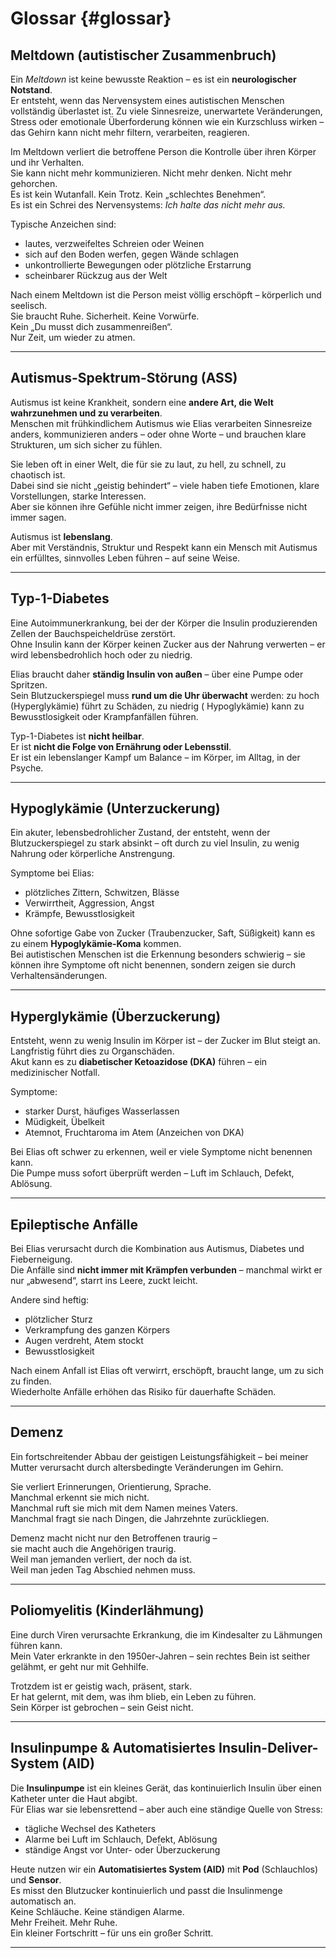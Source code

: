 # Glossar {#glossar}

## **Meltdown (autistischer Zusammenbruch)**

Ein *Meltdown* ist keine bewusste Reaktion – es ist ein **neurologischer Notstand**.  
Er entsteht, wenn das Nervensystem eines autistischen Menschen vollständig überlastet ist. Zu viele Sinnesreize,
unerwartete Veränderungen, Stress oder emotionale Überforderung können wie ein Kurzschluss wirken – das Gehirn kann
nicht mehr filtern, verarbeiten, reagieren.

Im Meltdown verliert die betroffene Person die Kontrolle über ihren Körper und ihr Verhalten.  
Sie kann nicht mehr kommunizieren. Nicht mehr denken. Nicht mehr gehorchen.  
Es ist kein Wutanfall. Kein Trotz. Kein „schlechtes Benehmen“.  
Es ist ein Schrei des Nervensystems: *Ich halte das nicht mehr aus.*

Typische Anzeichen sind:

- lautes, verzweifeltes Schreien oder Weinen
- sich auf den Boden werfen, gegen Wände schlagen
- unkontrollierte Bewegungen oder plötzliche Erstarrung
- scheinbarer Rückzug aus der Welt

Nach einem Meltdown ist die Person meist völlig erschöpft – körperlich und seelisch.  
Sie braucht Ruhe. Sicherheit. Keine Vorwürfe.  
Kein „Du musst dich zusammenreißen“.  
Nur Zeit, um wieder zu atmen.

---

## **Autismus-Spektrum-Störung (ASS)**

Autismus ist keine Krankheit, sondern eine **andere Art, die Welt wahrzunehmen und zu verarbeiten**.  
Menschen mit frühkindlichem Autismus wie Elias verarbeiten Sinnesreize anders, kommunizieren anders – oder ohne Worte –
und brauchen klare Strukturen, um sich sicher zu fühlen.

Sie leben oft in einer Welt, die für sie zu laut, zu hell, zu schnell, zu chaotisch ist.  
Dabei sind sie nicht „geistig behindert“ – viele haben tiefe Emotionen, klare Vorstellungen, starke Interessen.  
Aber sie können ihre Gefühle nicht immer zeigen, ihre Bedürfnisse nicht immer sagen.

Autismus ist **lebenslang**.  
Aber mit Verständnis, Struktur und Respekt kann ein Mensch mit Autismus ein erfülltes, sinnvolles Leben führen – auf
seine Weise.

---

## **Typ-1-Diabetes**

Eine Autoimmunerkrankung, bei der der Körper die Insulin produzierenden Zellen der Bauchspeicheldrüse zerstört.  
Ohne Insulin kann der Körper keinen Zucker aus der Nahrung verwerten – er wird lebensbedrohlich hoch oder zu niedrig.

Elias braucht daher **ständig Insulin von außen** – über eine Pumpe oder Spritzen.  
Sein Blutzuckerspiegel muss **rund um die Uhr überwacht** werden: zu hoch (Hyperglykämie) führt zu Schäden, zu niedrig (
Hypoglykämie) kann zu Bewusstlosigkeit oder Krampfanfällen führen.

Typ-1-Diabetes ist **nicht heilbar**.  
Er ist **nicht die Folge von Ernährung oder Lebensstil**.  
Er ist ein lebenslanger Kampf um Balance – im Körper, im Alltag, in der Psyche.

---

## **Hypoglykämie (Unterzuckerung)**

Ein akuter, lebensbedrohlicher Zustand, der entsteht, wenn der Blutzuckerspiegel zu stark absinkt – oft durch zu viel
Insulin, zu wenig Nahrung oder körperliche Anstrengung.

Symptome bei Elias:

- plötzliches Zittern, Schwitzen, Blässe
- Verwirrtheit, Aggression, Angst
- Krämpfe, Bewusstlosigkeit

Ohne sofortige Gabe von Zucker (Traubenzucker, Saft, Süßigkeit) kann es zu einem **Hypoglykämie-Koma** kommen.  
Bei autistischen Menschen ist die Erkennung besonders schwierig – sie können ihre Symptome oft nicht benennen, sondern
zeigen sie durch Verhaltensänderungen.

---

## **Hyperglykämie (Überzuckerung)**

Entsteht, wenn zu wenig Insulin im Körper ist – der Zucker im Blut steigt an.  
Langfristig führt dies zu Organschäden.  
Akut kann es zu **diabetischer Ketoazidose (DKA)** führen – ein medizinischer Notfall.

Symptome:

- starker Durst, häufiges Wasserlassen
- Müdigkeit, Übelkeit
- Atemnot, Fruchtaroma im Atem (Anzeichen von DKA)

Bei Elias oft schwer zu erkennen, weil er viele Symptome nicht benennen kann.  
Die Pumpe muss sofort überprüft werden – Luft im Schlauch, Defekt, Ablösung.

---

## **Epileptische Anfälle**

Bei Elias verursacht durch die Kombination aus Autismus, Diabetes und Fieberneigung.  
Die Anfälle sind **nicht immer mit Krämpfen verbunden** – manchmal wirkt er nur „abwesend“, starrt ins Leere, zuckt
leicht.

Andere sind heftig:

- plötzlicher Sturz
- Verkrampfung des ganzen Körpers
- Augen verdreht, Atem stockt
- Bewusstlosigkeit

Nach einem Anfall ist Elias oft verwirrt, erschöpft, braucht lange, um zu sich zu finden.  
Wiederholte Anfälle erhöhen das Risiko für dauerhafte Schäden.

---

## **Demenz**

Ein fortschreitender Abbau der geistigen Leistungsfähigkeit – bei meiner Mutter verursacht durch altersbedingte
Veränderungen im Gehirn.

Sie verliert Erinnerungen, Orientierung, Sprache.  
Manchmal erkennt sie mich nicht.  
Manchmal ruft sie mich mit dem Namen meines Vaters.  
Manchmal fragt sie nach Dingen, die Jahrzehnte zurückliegen.

Demenz macht nicht nur den Betroffenen traurig –  
sie macht auch die Angehörigen traurig.  
Weil man jemanden verliert, der noch da ist.  
Weil man jeden Tag Abschied nehmen muss.

---

## **Poliomyelitis (Kinderlähmung)**

Eine durch Viren verursachte Erkrankung, die im Kindesalter zu Lähmungen führen kann.  
Mein Vater erkrankte in den 1950er-Jahren – sein rechtes Bein ist seither gelähmt, er geht nur mit Gehhilfe.

Trotzdem ist er geistig wach, präsent, stark.  
Er hat gelernt, mit dem, was ihm blieb, ein Leben zu führen.  
Sein Körper ist gebrochen – sein Geist nicht.

---

## **Insulinpumpe & Automatisiertes Insulin-Deliver-System (AID)**

Die **Insulinpumpe** ist ein kleines Gerät, das kontinuierlich Insulin über einen Katheter unter die Haut abgibt.  
Für Elias war sie lebensrettend – aber auch eine ständige Quelle von Stress:

- tägliche Wechsel des Katheters
- Alarme bei Luft im Schlauch, Defekt, Ablösung
- ständige Angst vor Unter- oder Überzuckerung

Heute nutzen wir ein **Automatisiertes System (AID)** mit **Pod** (Schlauchlos) und **Sensor**.  
Es misst den Blutzucker kontinuierlich und passt die Insulinmenge automatisch an.  
Keine Schläuche. Keine ständigen Alarme.  
Mehr Freiheit. Mehr Ruhe.  
Ein kleiner Fortschritt – für uns ein großer Schritt.

---
